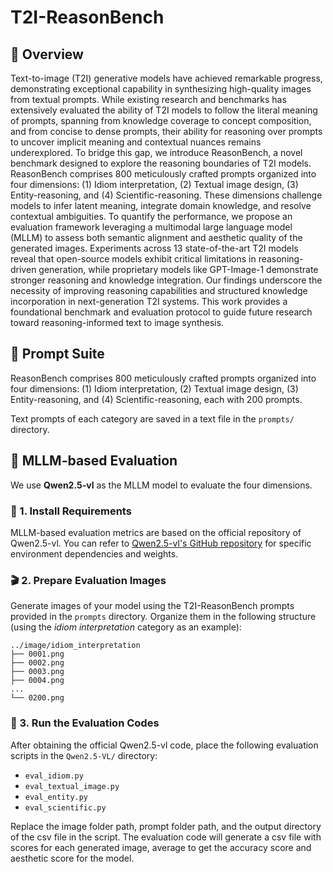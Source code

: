 # T2I-ReasonBench

## :mega: Overview
Text-to-image (T2I) generative models have achieved remarkable progress, demonstrating exceptional capability in synthesizing high-quality images from textual prompts. While existing research and benchmarks has extensively evaluated the ability of T2I models to follow the literal meaning of prompts, spanning from knowledge coverage to concept composition, and from concise to dense prompts, their ability for reasoning over prompts to uncover implicit meaning and contextual nuances remains underexplored. To bridge this gap, we introduce ReasonBench, a novel benchmark designed to explore the reasoning boundaries of T2I models.
ReasonBench comprises 800 meticulously crafted prompts organized into four dimensions: (1) Idiom interpretation, (2) Textual image design, (3) Entity-reasoning, and (4) Scientific-reasoning. These dimensions challenge models to infer latent meaning, integrate domain knowledge, and resolve contextual ambiguities. To quantify the performance, we propose an evaluation framework leveraging a multimodal large language model (MLLM) to assess both semantic alignment and aesthetic quality of the generated images. Experiments across 13 state-of-the-art T2I models reveal that open-source models exhibit critical limitations in reasoning-driven generation, while proprietary models like GPT-Image-1 demonstrate stronger reasoning and knowledge integration. Our findings underscore the necessity of improving reasoning capabilities and structured knowledge incorporation in next-generation T2I systems. This work provides a foundational benchmark and evaluation protocol to guide future research toward reasoning-informed text to image synthesis.


## :blue_book: Prompt Suite
ReasonBench comprises 800 meticulously crafted prompts organized into four dimensions: (1) Idiom interpretation, (2) Textual image design, (3) Entity-reasoning, and (4) Scientific-reasoning, each with 200 prompts. 

Text prompts of each category are saved in a text file in the ```prompts/``` directory.


## :speech_balloon: MLLM-based Evaluation
We use **Qwen2.5-vl** as the MLLM model to evaluate the four dimensions.
### :hammer: 1. Install Requirements

MLLM-based evaluation metrics are based on the official repository of Qwen2.5-vl. You can refer to [Qwen2.5-vl's GitHub repository](https://github.com/QwenLM/Qwen2.5-VL) for specific environment dependencies and weights.

### :clapper: 2. Prepare Evaluation Images

Generate images of your model using the T2I-ReasonBench prompts provided in the `prompts` directory. Organize them in the following structure (using the *idiom interpretation* category as an example):

```
../image/idiom_interpretation
├── 0001.png
├── 0002.png
├── 0003.png
├── 0004.png
...
└── 0200.png
```

### :running: 3. Run the Evaluation Codes

After obtaining the official Qwen2.5-vl code, place the following evaluation scripts in the `Qwen2.5-VL/` directory:

- `eval_idiom.py`
- `eval_textual_image.py`
- `eval_entity.py`
- `eval_scientific.py`

Replace the image folder path, prompt folder path, and the output directory of the csv file in the script. The evaluation code will generate a csv file with scores for each generated image, average to get the accuracy score and aesthetic score for the model.
